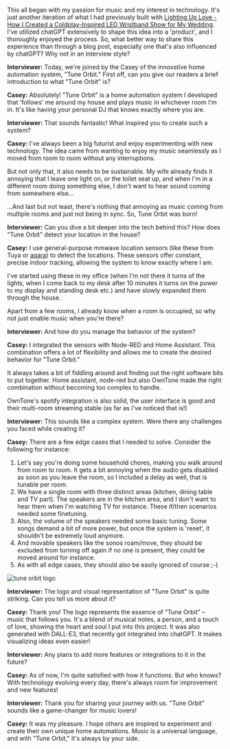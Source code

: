 This all began with my passion for music and my interest in technology. It's just another iteration of what I had previously built with [Lighting Up Love - How I Created a Coldplay-Inspired LED Wristband Show for My Wedding](https://casey.berlin/lighting-up-love-how-i-created-a-coldplay-inspired-led-wristband-show-for-my-wedding/). I've utilized chatGPT extensively to shape this idea into a 'product', and I thoroughly enjoyed the process. So, what better way to share this experience than through a blog post, especially one that's also influenced by chatGPT? Why not in an interview style?

**Interviewer:** Today, we're joined by the Casey of the innovative home automation system, "Tune Orbit." First off, can you give our readers a brief introduction to what "Tune Orbit" is?

**Casey:** Absolutely! "Tune Orbit" is a home automation system I developed that 'follows' me around my house and plays music in whichever room I'm in. It's like having your personal DJ that knows exactly where you are.

**Interviewer:** That sounds fantastic! What inspired you to create such a system?

**Casey:** I've always been a big futurist and enjoy experimenting with new technology. The idea came from wanting to enjoy my music seamlessly as I moved from room to room without any interruptions.

But not only that, it also needs to be sustainable. My wife already finds it annoying that I leave one light on, or the toilet seat up, and when I'm in a different room doing something else, I don't want to hear sound coming from somewhere else... 

...And last but not least, there's nothing that annoying as music coming from multiple rooms and just not being in sync. So, Tune Orbit was born!

**Interviewer:** Can you dive a bit deeper into the tech behind this? How does "Tune Orbit" detect your location in the house?

**Casey:** I use general-purpose mmwave location sensors (like these from Tuya or [aqara](https://amzn.to/3LXKd2F)) to detect the locations. These sensors offer constant, precise indoor tracking, allowing the system to know exactly where I am.

I've started using these in my office (when I'm not there it turns of the lights, when I come back to my desk after 10 minutes it turns on the power to my display and standing desk etc.) and have slowly expanded them through the house.

Apart from a few rooms, I already know when a room is occupied, so why not just enable music when you're there?

**Interviewer:** And how do you manage the behavior of the system?

**Casey:** I integrated the sensors with Node-RED and Home Assistant. This combination offers a lot of flexibility and allows me to create the desired behavior for "Tune Orbit."

It always takes a bit of fiddling around and finding out the right software bits to put together. Home assistant, node-red but also OwnTone made the right combination without becoming too complex to handle.

OwnTone's spotify integration is also solid, the user interface is good and their multi-room streaming stable (as far as I've noticed that is!)

**Interviewer:** This sounds like a complex system. Were there any challenges you faced while creating it?

**Casey:** There are a few edge cases that I needed to solve. Consider the following for instance:

1. Let's say you're doing some household chores, making you walk around from room to room. It gets a bit annoying when the audio gets disabled as soon as you leave the room, so I included a delay as well, that is tunable per room. 
2. We have a single room with three distinct areas (kitchen, dining table and TV part). The speakers are in the kitchen area, and I don't want to hear them when I'm watching TV for instance. These if/then scenarios needed some finetuning.
3. Also, the volume of the speakers needed some basic tuning. Some songs demand a bit of more power, but once the system is 'reset', it shouldn't be extremely loud anymore.
4. And movable speakers like the sonos roam/move, they should be excluded from turning off again if no one is present, they could be moved around for instance. 
5. As with all edge cases, they should also be easily ignored of course ;-) 

![tune orbit logo](https://casey.berlin/wp-content/uploads/2023/10/tune-orbit-logo.jpeg) 

**Interviewer:** The logo and visual representation of "Tune Orbit" is quite striking. Can you tell us more about it?

**Casey:** Thank you! The logo represents the essence of "Tune Orbit" – music that follows you. It's a blend of musical notes, a person, and a touch of love, showing the heart and soul I put into this project. It was also generated with DALL-E3, that recently got integrated into chatGPT. It makes visualizing ideas even easier!

**Interviewer:** Any plans to add more features or integrations to it in the future?

**Casey:** As of now, I'm quite satisfied with how it functions. But who knows? With technology evolving every day, there's always room for improvement and new features!

**Interviewer:** Thank you for sharing your journey with us. "Tune Orbit" sounds like a game-changer for music lovers!

**Casey:** It was my pleasure. I hope others are inspired to experiment and create their own unique home automations. Music is a universal language, and with "Tune Orbit," it's always by your side.